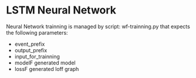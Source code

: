 # LSTM Neural Network

Neural Network trainning is managed by script: wf-trainning.py that expects the following parameters:

* event_prefix
* output_prefix
* input_for_trainning 
* modelF generated model  
* lossF  generated loff graph
